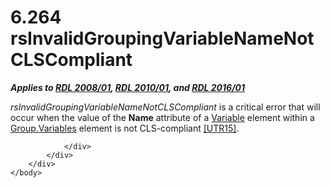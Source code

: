 <html dir="LTR" xmlns:mshelp="http://msdn.microsoft.com/mshelp" xmlns:ddue="http://ddue.schemas.microsoft.com/authoring/2003/5" xmlns:xlink="http://www.w3.org/1999/xlink" xmlns:tool="http://www.microsoft.com/tooltip">
    <head>
        <meta http-equiv="Content-Type" content="text/html; CHARSET=utf-8"></meta>
        <meta name="save" content="history"></meta>
        <title>6.264 rsInvalidGroupingVariableNameNotCLSCompliant</title>
        <xml>
            <mshelp:toctitle title="6.264 rsInvalidGroupingVariableNameNotCLSCompliant"></mshelp:toctitle>
            <mshelp:rltitle title="[MS-RDL]: rsInvalidGroupingVariableNameNotCLSCompliant"></mshelp:rltitle>
            <mshelp:keyword index="A" term="25907ac4-4125-484c-85e7-3fe9e8a296ff"></mshelp:keyword>
            <mshelp:attr name="DCSext.ContentType" value="open specification"></mshelp:attr>
            <mshelp:attr name="AssetID" value="25907ac4-4125-484c-85e7-3fe9e8a296ff"></mshelp:attr>
            <mshelp:attr name="TopicType" value="kbRef"></mshelp:attr>
            <mshelp:attr name="DCSext.Title" value="[MS-RDL]: rsInvalidGroupingVariableNameNotCLSCompliant" />
        </xml>
    </head>
    <body>
        <div id="header">
            <h1 class="heading">6.264 rsInvalidGroupingVariableNameNotCLSCompliant</h1>
        </div>
        <div id="mainSection">
            <div id="mainBody">
                <div id="allHistory" class="saveHistory"></div>
                <div id="sectionSection0" class="section" name="collapseableSection">
                    

<p><b><i>Applies to </i></b><a href="1e855f94-4617-47e4-b89e-0856c6cb420f.htm"><b><i>RDL 2008/01</i></b></a><b><i>,
</i></b><a href="3428e690-a348-4ec7-8a6a-8efb42d2cdee.htm"><b><i>RDL 2010/01</i></b></a><b><i>,
and </i></b><a href="52ce3983-2bfc-4e72-9359-42aaf5fe4509.htm"><b><i>RDL 2016/01</i></b></a></p>

<p><i>rsInvalidGroupingVariableNameNotCLSCompliant</i> is a
critical error that will occur when the value of the <b>Name</b> attribute of a
<a href="fc2c2c96-ec36-47c2-b156-a6d8c0cbabd8.htm">Variable</a> element within
a <a href="6c962d11-0f93-4955-8b55-b80d04b44c3f.htm">Group.Variables</a>
element is not CLS-compliant <a href="https://go.microsoft.com/fwlink/?LinkId=147989">[UTR15]</a>.</p>


                </div>
            </div>
        </div>
    </body>
</html>